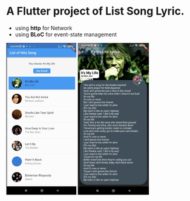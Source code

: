 # A Flutter project of List Song Lyric.

- using **http** for Network
- using **BLoC** for event-state management

<img src="https://github.com/mikkelofficial7/flutter_song_lyrics/blob/main/Screen%20Shot%202022-12-12%20at%2020.50.36.png?raw=true" height=400px> <img src="https://github.com/mikkelofficial7/flutter_song_lyrics/blob/main/Screen%20Shot%202022-12-12%20at%2020.51.15.png?raw=true" height=400px>

